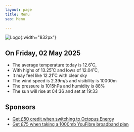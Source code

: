```yaml
---
layout: page
title: Menu
seo: Menu

---
```


![Logo](/images/logo.jpg){:width="832px"}

<!-- weather_marker starts -->
## On Friday, 02 May 2025

- The average temperature today is 12.6˚C,
- With highs of 13.25˚C and lows of 12.04˚C,
- It may feel like 12.21˚C with clear sky
- The wind speed is 2.39m/s and visibility is 10000m
- The pressure is 1015hPa and humidity is 88%
- The sun will rise at 04:36 and set at 19:33

<!-- weather_marker ends -->

## Sponsors

- [Get £50 credit when switching to Octopus Energy](https://bit.ly/3oD1nnS)
- [Get £75 when taking a 1000mb YouFibre broadband plan](https://aklam.io/91zWhU?)
